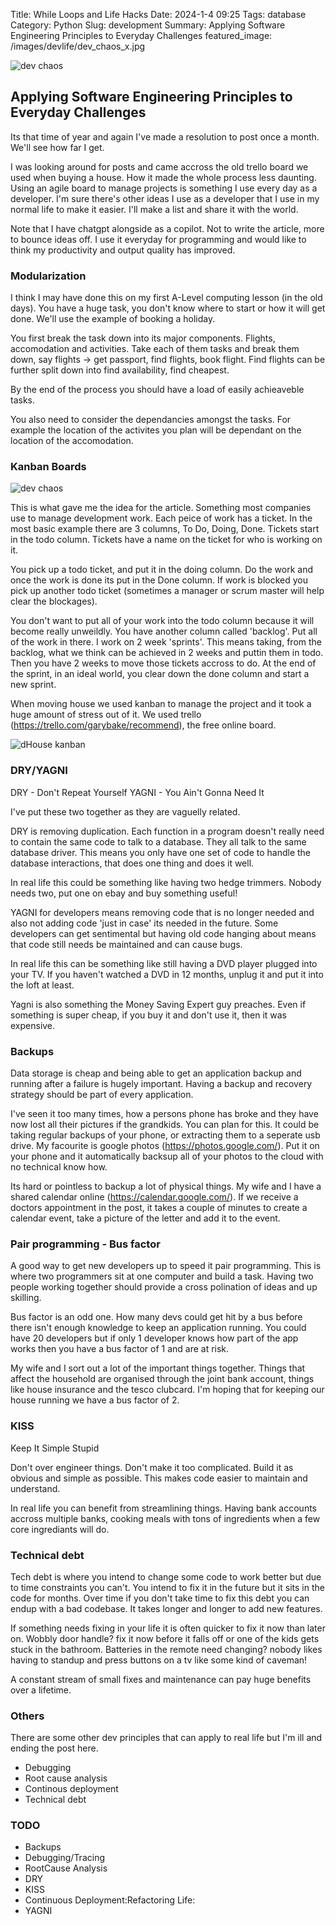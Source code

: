 Title: While Loops and Life Hacks
Date: 2024-1-4 09:25
Tags: database
Category: Python
Slug: development
Summary: Applying Software Engineering Principles to Everyday Challenges
featured_image: /images/devlife/dev_chaos_x.jpg

![dev chaos]({static}/images/devlife/dev_chaos_x.jpg)  

## Applying Software Engineering Principles to Everyday Challenges

Its that time of year and again I've made a resolution to post once a month. We'll see how far I get.  

I was looking around for posts and came accross the old trello board we used when buying a house. How it made the whole process less daunting. Using an agile board to manage projects is something I use every day as a developer. I'm sure there's other ideas I use as a developer that I use in my normal life to make it easier. I'll make a list and share it with the world.

Note that I have chatgpt alongside as a copilot. Not to write the article, more to bounce ideas off. I use it everyday for programming and would like to think my productivity and output quality has improved.

### Modularization
I think I may have done this on my first A-Level computing lesson (in the old days). You have a huge task, you don't know where to start or how it will get done.
We'll use the example of booking a holiday.

You first break the task down into its major components. Flights, accomodation and activities.
Take each of them tasks and break them down, say flights -> get passport, find flights, book flight.
Find flights can be further split down into find availability, find cheapest.

By the end of the process you should have a load of easily achieaveble tasks. 

You also need to consider the dependancies amongst the tasks. For example the location of the activites you plan will be dependant on the location of the accomodation.

### Kanban Boards
![dev chaos]({static}/images/devlife/kanbanboard_x.jpg)  

This is what gave me the idea for the article. Something most companies use to manage development work.
Each peice of work has a ticket. In the most basic example there are 3 columns, To Do, Doing, Done.
Tickets start in the todo column. Tickets have a name on the ticket for who is working on it.

You pick up a todo ticket, and put it in the doing column. Do the work and once the work is done its put in the Done column.
If work is blocked you pick up another todo ticket (sometimes a manager or scrum master will help clear the blockages).

You don't want to put all of your work into the todo column because it will become really unweildly. You have another column called 'backlog'. Put all of the work in there. 
I work on 2 week 'sprints'. This means taking, from the backlog, what we think can be achieved in 2 weeks and puttin them in todo.
Then you have 2 weeks to move those tickets accross to do. At the end of the sprint, in an ideal world, you clear down the done column and start a new sprint.

When moving house we used kanban to manage the project and it took a huge amount of stress out of it. We used trello (https://trello.com/garybake/recommend), the free online board.

![dHouse kanban]({static}/images/devlife/kanban_house.png)  

### DRY/YAGNI

DRY - Don't Repeat Yourself
YAGNI - You Ain't Gonna Need It

I've put these two together as they are vaguelly related. 

DRY is removing duplication. Each function in a program doesn't really need to contain the same code to talk to a database. They all talk to the same database driver. This means you only have one set of code to handle the database interactions, that does one thing and does it well.

In real life this could be something like having two hedge trimmers. Nobody needs two, put one on ebay and buy something useful!

YAGNI for developers means removing code that is no longer needed and also not adding code 'just in case' its needed in the future. Some developers can get sentimental but having old code hanging about means that code still needs be maintained and can cause bugs.

In real life this can be something like still having a DVD player plugged into your TV. If you haven't watched a DVD in 12 months, unplug it and put it into the loft at least.

Yagni is also something the Money Saving Expert guy preaches. Even if something is super cheap, if you buy it and don't use it, then it was expensive.

### Backups

Data storage is cheap and being able to get an application backup and running after a failure is hugely important.
Having a backup and recovery strategy should be part of every application.

I've seen it too many times, how a persons phone has broke and they have now lost all their pictures if the grandkids. You can plan for this.
It could be taking regular backups of your phone, or extracting them to a seperate usb drive. 
My facourite is google photos (https://photos.google.com/). Put it on your phone and it automatically backsup all of your photos to the cloud with no technical know how.

Its hard or pointless to backup a lot of physical things. My wife and I have a shared calendar online (https://calendar.google.com/). If we receive a doctors appointment in the post, it takes a couple of minutes to create a calendar event, take a picture of the letter and add it to the event.

### Pair programming - Bus factor

A good way to get new developers up to speed it pair programming. This is where two programmers sit at one computer and build a task. Having two people working together should provide a cross polination of ideas and up skilling.

Bus factor is an odd one. How many devs could get hit by a bus before there isn't enough knowledge to keep an application running. You could have 20 developers but if only 1 developer knows how part of the app works then you have a bus factor of 1 and are at risk.

My wife and I sort out a lot of the important things together. Things that affect the household are organised through the joint bank account, things like house insurance and the tesco clubcard. I'm hoping that for keeping our house running we have a bus factor of 2.

### KISS

Keep It Simple Stupid

Don't over engineer things. Don't make it too complicated. Build it as obvious and simple as possible. This makes code easier to maintain and understand.

In real life you can benefit from streamlining things. Having bank accounts accross multiple banks, cooking meals with tons of ingredients when a few core ingrediants will do.

### Technical debt

Tech debt is where you intend to change some code to work better but due to time constraints you can't. You intend to fix it in the future but it sits in the code for months. Over time if you don't take time to fix this debt you can endup with a bad codebase. It takes longer and longer to add new features.

If something needs fixing in your life it is often quicker to fix it now than later on. Wobbly door handle? fix it now before it falls off or one of the kids gets stuck in the bathroom. Batteries in the remote need changing? nobody likes having to standup and press buttons on a tv like some kind of caveman!

A constant stream of small fixes and maintenance can pay huge benefits over a lifetime.

### Others

There are some other dev principles that can apply to real life but I'm ill and ending the post here.
 - Debugging
 - Root cause analysis
 - Continous deployment
 - Technical debt

### TODO
 - Backups
 - Debugging/Tracing
 - RootCause Analysis
 - DRY
 - KISS
 - Continuous Deployment:Refactoring Life:
 - YAGNI



